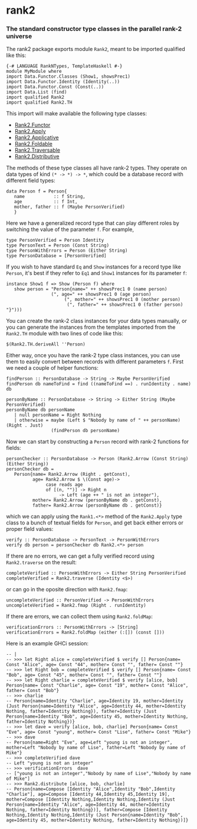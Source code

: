 rank2
=====

### The standard constructor type classes in the parallel rank-2 universe ###

The rank2 package exports module `Rank2`, meant to be imported qualified like this:

~~~ {.haskell}
{-# LANGUAGE RankNTypes, TemplateHaskell #-}
module MyModule where
import Data.Functor.Classes (Show1, showsPrec1)
import Data.Functor.Identity (Identity(..))
import Data.Functor.Const (Const(..))
import Data.List (find)
import qualified Rank2
import qualified Rank2.TH
~~~

This import will make available the following type classes:
  * [Rank2.Functor](http://hackage.haskell.org/packages/rank2/doc/html/Rank2.html#t:Functor)
  * [Rank2.Apply](http://hackage.haskell.org/packages/rank2/doc/html/Rank2.html#t:Apply)
  * [Rank2.Applicative](http://hackage.haskell.org/packages/rank2/doc/html/Rank2.html#t:Applicative)
  * [Rank2.Foldable](http://hackage.haskell.org/packages/archive/doc/html/Rank2.html#t:Foldable)
  * [Rank2.Traversable](http://hackage.haskell.org/packages/archive/doc/html/Rank2.html#t:Traversable)
  * [Rank2.Distributive](http://hackage.haskell.org/packages/archive/doc/html/Rank2.html#t:Distributive)

The methods of these type classes all have rank-2 types. They operate on data types of kind `(* -> *) -> *`, which could
be a database record with different field types:

~~~ {.haskell}
data Person f = Person{
   name           :: f String,
   age            :: f Int,
   mother, father :: f (Maybe PersonVerified)
   }
~~~

Here we have a generalized record type that can play different roles by switching the value of the parameter `f`. For
example,

~~~ {.haskell}
type PersonVerified = Person Identity
type PersonText = Person (Const String)
type PersonWithErrors = Person (Either String)
type PersonDatabase = [PersonVerified]
~~~

If you wish to have standard `Eq` and `Show` instances for a record type like `Person`, it's best if they refer to `Eq1`
and `Show1` instances for its parameter `f`:

~~~ {.haskell}
instance Show1 f => Show (Person f) where
   show person = "Person{name=" ++ showsPrec1 0 (name person)
                 (", age=" ++ showsPrec1 0 (age person)
                      (", mother=" ++ showsPrec1 0 (mother person)
                       (", father=" ++ showsPrec1 0 (father person) "}")))
~~~

You can create the rank-2 class instances for your data types manually, or you can generate the instances from the
templates imported from the `Rank2.TH` module with two lines of code like this:

~~~ {.haskell}
$(Rank2.TH.deriveAll ''Person)
~~~

Either way, once you have the rank-2 type class instances, you can use them to easily convert between records with
different parameters `f`. First we need a couple of helper functions:

~~~ {.haskell}
findPerson :: PersonDatabase -> String -> Maybe PersonVerified
findPerson db nameToFind = find ((nameToFind ==) . runIdentity . name) db
   
personByName :: PersonDatabase -> String -> Either String (Maybe PersonVerified)
personByName db personName
   | null personName = Right Nothing
   | otherwise = maybe (Left $ "Nobody by name of " ++ personName) (Right . Just)
                 (findPerson db personName)
~~~

 Now we can start by constructing a `Person` record with rank-2 functions for fields:
 
~~~ {.haskell}
personChecker :: PersonDatabase -> Person (Rank2.Arrow (Const String) (Either String))
personChecker db =
   Person{name= Rank2.Arrow (Right . getConst),
          age= Rank2.Arrow $ \(Const age)->
               case reads age
               of [(n, "")] -> Right n
                  _ -> Left (age ++ " is not an integer"),
          mother= Rank2.Arrow (personByName db . getConst),
          father= Rank2.Arrow (personByName db . getConst)}
~~~

which we can apply using the `Rank1.<*>` method of the `Rank2.Apply` type class to a bunch of textual fields for
`Person`, and get back either errors or proper field values:

~~~ {.haskell}
verify :: PersonDatabase -> PersonText -> PersonWithErrors
verify db person = personChecker db Rank2.<*> person
~~~

If there are no errors, we can get a fully verified record using `Rank2.traverse` on the result:

~~~ {.haskell}
completeVerified :: PersonWithErrors -> Either String PersonVerified
completeVerified = Rank2.traverse (Identity <$>)
~~~

or can go in the oposite direction with `Rank2.fmap`:

~~~ {.haskell}
uncompleteVerified :: PersonVerified -> PersonWithErrors
uncompleteVerified = Rank2.fmap (Right . runIdentity)
~~~

If there are errors, we can collect them using `Rank2.foldMap`:

~~~ {.haskell}
verificationErrors :: PersonWithErrors -> [String]
verificationErrors = Rank2.foldMap (either (:[]) (const []))
~~~

Here is an example GHCi session:

~~~ {.haskell}
-- |
-- >>> let Right alice = completeVerified $ verify [] Person{name= Const "Alice", age= Const "44", mother= Const "", father= Const ""}
-- >>> let Right bob = completeVerified $ verify [] Person{name= Const "Bob", age= Const "45", mother= Const "", father= Const ""}
-- >>> let Right charlie = completeVerified $ verify [alice, bob] Person{name= Const "Charlie", age= Const "19", mother= Const "Alice", father= Const "Bob"}
-- >>> charlie
-- Person{name=Identity "Charlie", age=Identity 19, mother=Identity (Just Person{name=Identity "Alice", age=Identity 44, mother=Identity Nothing, father=Identity Nothing}), father=Identity (Just Person{name=Identity "Bob", age=Identity 45, mother=Identity Nothing, father=Identity Nothing})}
-- >>> let dave = verify [alice, bob, charlie] Person{name= Const "Eve", age= Const "young", mother= Const "Lise", father= Const "Mike"}
-- >>> dave
-- Person{name=Right "Eve", age=Left "young is not an integer", mother=Left "Nobody by name of Lise", father=Left "Nobody by name of Mike"}
-- >>> completeVerified dave
-- Left "young is not an integer"
-- >>> verificationErrors  dave
-- ["young is not an integer","Nobody by name of Lise","Nobody by name of Mike"]
-- >>> Rank2.distribute [alice, bob, charlie]
-- Person{name=Compose [Identity "Alice",Identity "Bob",Identity "Charlie"], age=Compose [Identity 44,Identity 45,Identity 19], mother=Compose [Identity Nothing,Identity Nothing,Identity (Just Person{name=Identity "Alice", age=Identity 44, mother=Identity Nothing, father=Identity Nothing})], father=Compose [Identity Nothing,Identity Nothing,Identity (Just Person{name=Identity "Bob", age=Identity 45, mother=Identity Nothing, father=Identity Nothing})]}
~~~
